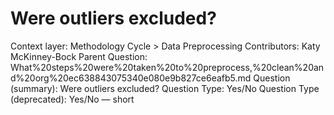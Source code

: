 # Were outliers excluded?

Context layer: Methodology Cycle > Data Preprocessing
Contributors: Katy McKinney-Bock
Parent Question: What%20steps%20were%20taken%20to%20preprocess,%20clean%20and%20org%20ec638843075340e080e9b827ce6eafb5.md
Question (summary): Were outliers excluded?
Question Type: Yes/No
Question Type (deprecated): Yes/No — short